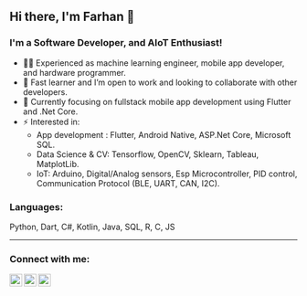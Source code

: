 ## Hi there, I'm Farhan 👋

### I'm a Software Developer, and AIoT Enthusiast!

- :man_scientist: Experienced as machine learning engineer, mobile app developer, and hardware programmer.
- 👯 Fast learner and I’m open to work and looking to collaborate with other developers.
- :dart: Currently focusing on fullstack mobile app development using Flutter and .Net Core.
- ⚡ Interested in:
   - App development : Flutter, Android Native, ASP.Net Core, Microsoft SQL. 
   - Data Science & CV: Tensorflow, OpenCV, Sklearn, Tableau, MatplotLib.
   - IoT: Arduino, Digital/Analog sensors, Esp Microcontroller, PID control, Communication Protocol (BLE, UART, CAN, I2C).


### Languages:
Python, Dart, C#, Kotlin, Java, SQL, R, C, JS
<br />

---

### Connect with me:

[<img align="left" alt="codeSTACKr | LinkedIn" width="22px" src="https://cdn.jsdelivr.net/npm/simple-icons@v3/icons/linkedin.svg" />][linkedin]
[<img align="left" alt="codeSTACKr | Instagram" width="22px" src="https://cdn.jsdelivr.net/npm/simple-icons@v3/icons/instagram.svg" />][instagram]
[<img align="left" alt="codeSTACKr | Instagram" width="22px" src="https://cdn.jsdelivr.net/npm/simple-icons@v3/icons/facebook.svg" />][facebook]

<br />

[instagram]: https://instagram.com/farhantandia
[linkedin]: https://www.linkedin.com/in/mfarhantandia/
[facebook]: https://www.facebook.com/farhantandia8/
